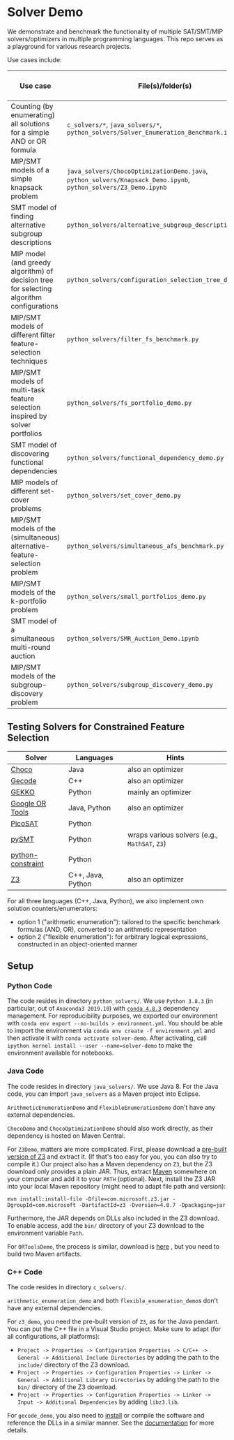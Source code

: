 # Solver Demo

We demonstrate and benchmark the functionality of multiple SAT/SMT/MIP solvers/optimizers in multiple programming languages.
This repo serves as a playground for various research projects.

Use cases include:

| Use case | File(s)/folder(s) | Related project repo | Related paper |
|---|---|---|---|
| Counting (by enumerating) all solutions for a simple AND or OR formula | `c_solvers/*`, `java_solvers/*`, `python_solvers/Solver_Enumeration_Benchmark.ipynb` | [repo](https://github.com/Jakob-Bach/Constrained-Filter-Feature-Selection)|[paper](https://doi.org/10.1007/s42979-022-01338-z) |
| MIP/SMT models of a simple knapsack problem | `java_solvers/ChocoOptimizationDemo.java`, `python_solvers/Knapsack_Demo.ipynb`, `python_solvers/Z3_Demo.ipynb` | [repo](https://github.com/Jakob-Bach/Constrained-Filter-Feature-Selection)|[paper](https://doi.org/10.1007/s42979-022-01338-z) |
| SMT model of finding alternative subgroup descriptions | `python_solvers/alternative_subgroup_description_demo.py` | [repo](https://github.com/Jakob-Bach/Constrained-Subgroup-Discovery) | [arxiv](https://doi.org/10.48550/arXiv.2406.01411) |
| MIP model (and greedy algorithm) of decision tree for selecting algorithm configurations | `python_solvers/configuration_selection_tree_demo.py` | | |
| MIP/SMT models of different filter feature-selection techniques | `python_solvers/filter_fs_benchmark.py` | [repo](https://github.com/Jakob-Bach/Alternative-Feature-Selection) | [arXiv](https://doi.org/10.48550/arXiv.2307.11607), [journal](https://doi.org/10.1007/s41060-024-00527-8) |
| MIP/SMT models of multi-task feature selection inspired by solver portfolios | `python_solvers/fs_portfolio_demo.py` | | |
| SMT model of discovering functional dependencies | `python_solvers/functional_dependency_demo.py` | | |
| MIP models of different set-cover problems | `python_solvers/set_cover_demo.py` | | |
| MIP/SMT models of the (simultaneous) alternative-feature-selection problem | `python_solvers/simultaneous_afs_benchmark.py` | [repo](https://github.com/Jakob-Bach/Alternative-Feature-Selection) | [arXiv](https://doi.org/10.48550/arXiv.2307.11607), [journal](https://doi.org/10.1007/s41060-024-00527-8) |
| MIP/SMT models of the k-portfolio problem | `python_solvers/small_portfolios_demo.py` | [repo](https://github.com/Jakob-Bach/Small-Portfolios)|[paper](https://doi.org/10.4230/LIPIcs.SAT.2022.2) |
| SMT model of a simultaneous multi-round auction | `python_solvers/SMR_Auction_Demo.ipynb` | [repo](https://github.com/Jakob-Bach/Analyzing-Auction-Verification) | [paper](https://doi.org/10.1109/ACCESS.2022.3154445)|
| MIP/SMT models of the subgroup-discovery problem | `python_solvers/subgroup_discovery_demo.py` | [repo](https://github.com/Jakob-Bach/Constrained-Subgroup-Discovery) | [arxiv](https://doi.org/10.48550/arXiv.2406.01411) |

## Testing Solvers for Constrained Feature Selection

| Solver | Languages | Hints |
|---|---|---|
| [Choco](https://choco-solver.org/) | Java | also an optimizer |
| [Gecode](https://www.gecode.org/) | C++ | also an optimizer |
| [GEKKO](https://gekko.readthedocs.io/en/latest/) | Python | mainly an optimizer |
| [Google OR Tools](https://developers.google.com/optimization/introduction/overview) | Java, Python | also an optimizer |
| [PicoSAT](https://pypi.org/project/pycosat/) | Python | |
| [pySMT](https://github.com/pysmt/pysmt) | Python | wraps various solvers (e.g., `MathSAT`, `Z3`) |
| [python-constraint](https://labix.org/python-constraint) | Python | |
| [Z3](https://github.com/Z3Prover/z3/wiki) | C++, Java, Python | also an optimizer |

For all three languages (C++, Java, Python), we also implement own solution counters/enumerators:

- option 1 ("arithmetic enumeration"): tailored to the specific benchmark formulas (AND, OR), converted to an arithmetic representation
- option 2 ("flexible enumeration"): for arbitrary logical expressions, constructed in an object-oriented manner

## Setup

### Python Code

The code resides in directory `python_solvers/`.
We use `Python 3.8.3` (in particular, out of `Anaconda3 2019.10`) with [`conda 4.8.3`](https://docs.conda.io/en/latest/) dependency management.
For reproducibility purposes, we exported our environment with `conda env export --no-builds > environment.yml`.
You should be able to import the environment via `conda env create -f environment.yml`
and then activate it with `conda activate solver-demo`.
After activating, call `ipython kernel install --user --name=solver-demo` to make the environment available for notebooks.

### Java Code

The code resides in directory `java_solvers/`.
We use Java 8.
For the Java code, you can import `java_solvers` as a Maven project into Eclipse.

`ArithmeticEnumerationDemo` and `FlexibleEnumerationDemo` don't have any external dependencies.

`ChocoDemo` and `ChocoOptimizationDemo` should also work directly, as their dependency is hosted on Maven Central.

For `Z3Demo`, matters are more complicated.
First, please download a [pre-built version of Z3](https://github.com/Z3Prover/z3/releases) and extract it.
(If that's too easy for you, you can also try to compile it.)
Our project also has a Maven dependency on `Z3`, but the Z3 download only provides a plain JAR.
Thus, extract [Maven](https://maven.apache.org/download.cgi) somewhere on your computer and add it to your `PATH` (optional).
Next, install the Z3 JAR into your local Maven repository (might need to adapt file path and version):

```
mvn install:install-file -Dfile=com.microsoft.z3.jar -DgroupId=com.microsoft -DartifactId=z3 -Dversion=4.8.7 -Dpackaging=jar
```

Furthermore, the JAR depends on DLLs also included in the Z3 download.
To enable access, add the `bin/` directory of your Z3 download to the environment variable `Path`.

For `ORToolsDemo`, the process is similar, download is [here](https://developers.google.com/optimization/install/download) , but you need to build two Maven artifacts.

### C++ Code

The code resides in directory `c_solvers/`.

`arithmetic_enumeration_demo` and both `flexible_enumeration_demo`s don't have any external dependencies.

For `z3_demo`, you need the pre-built version of `Z3`, as for the Java pendant.
You can put the C++ file in a Visual Studio project.
Make sure to adapt (for all configurations, all platforms):

- `Project -> Properties -> Configuration Properties -> C/C++ -> General -> Additional Include Directories` by adding the path to the `include/` directory of the Z3 download.
- `Project -> Properties -> Configuration Properties -> Linker -> General -> Additional Library Directories` by adding the path to the `bin/` directory of the Z3 download.
- `Project -> Properties -> Configuration Properties -> Linker -> Input -> Additional Dependencies` by adding `libz3.lib`.

For `gecode_demo`, you also need to [install](https://www.gecode.org/download.html) or compile the software and reference the DLLs in a similar manner.
See the [documentation](https://www.gecode.org/doc-latest/MPG.pdf) for more details.
